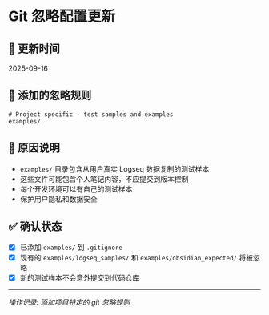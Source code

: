 # Git 忽略配置更新

## 📅 更新时间
2025-09-16

## 🔧 添加的忽略规则
```gitignore
# Project specific - test samples and examples
examples/
```

## 📝 原因说明
- `examples/` 目录包含从用户真实 Logseq 数据复制的测试样本
- 这些文件可能包含个人笔记内容，不应提交到版本控制
- 每个开发环境可以有自己的测试样本
- 保护用户隐私和数据安全

## ✅ 确认状态
- [x] 已添加 `examples/` 到 `.gitignore`
- [x] 现有的 `examples/logseq_samples/` 和 `examples/obsidian_expected/` 将被忽略
- [x] 新的测试样本不会意外提交到代码仓库

---
*操作记录: 添加项目特定的 git 忽略规则*